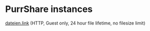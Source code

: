 # PurrShare instances
<a href="http://dateien.link">dateien.link</a> (HTTP, Guest only, 24 hour file lifetime, no filesize limit)
